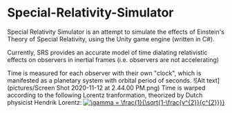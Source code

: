 # Special-Relativity-Simulator
Special Relativity Simulator is an attempt to simulate the effects of Einstein's Theory of Special Relativity, using the Unity game engine (written in C#).

Currently, SRS provides an accurate model of time dialating relativistic effects on observers in inertial frames (i.e. observers are not accelerating)

Time is measured for each observer with their own "clock", which is manifested as a planetary system with orbital period of seconds.
![Alt text](pictures/Screen Shot 2020-11-12 at 2.44.00 PM.png)
Time is warped according to the following Lorentz tranformation, theorized by Dutch physicist Hendrik Lorentz:
<a href="https://www.codecogs.com/eqnedit.php?latex=\gamma&space;=&space;\frac{1}{\sqrt{1-\frac{v^{2}}{c^{2}}}}" target="_blank"><img src="https://latex.codecogs.com/svg.latex?\gamma&space;=&space;\frac{1}{\sqrt{1-\frac{v^{2}}{c^{2}}}}" title="\gamma = \frac{1}{\sqrt{1-\frac{v^{2}}{c^{2}}}}" /></a>




